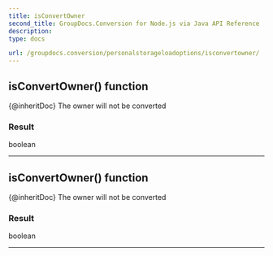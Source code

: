```yaml
---
title: isConvertOwner
second_title: GroupDocs.Conversion for Node.js via Java API Reference
description: 
type: docs

url: /groupdocs.conversion/personalstorageloadoptions/isconvertowner/
---
```


## isConvertOwner()  function
{@inheritDoc}
 The owner will not be converted

### Result
boolean


---


## isConvertOwner()  function
{@inheritDoc}
 The owner will not be converted

### Result
boolean


---


